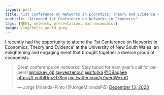 ```yaml
---
layout: post
title: "1st Conference on Networks in Economics: Theory and Evidence - University of New South Wales"
subtitle: "Attended 1st Conference on Networks in Economics"
tags: [NEWS, network, presentation, macroeconomics]
image: /img/hello_world.jpeg
---
```


I recently had the opportunity to attend the '1st Conference on Networks in Economics: Theory and Evidence' at the University of New South Wales, an enlightening and engaging event that brought together a diverse group of economists.

<blockquote class="twitter-tweet" data-media-max-width="560"><p lang="en" dir="ltr">Great conference on networks! Stay tuned for next year’s call for papers! <a href="https://twitter.com/mickey_gb?ref_src=twsrc%5Etfw">@mickey_gb</a> <a href="https://twitter.com/yveszenou1?ref_src=twsrc%5Etfw">@yveszenou1</a> <a href="https://twitter.com/alfurka?ref_src=twsrc%5Etfw">@alfurka</a> <a href="https://twitter.com/DBaqaee?ref_src=twsrc%5Etfw">@DBaqaee</a> <a href="https://t.co/blDmzR7Smj">https://t.co/blDmzR7Smj</a> <a href="https://t.co/yZwedWexuG">pic.twitter.com/yZwedWexuG</a></p>&mdash; Jorge Miranda-Pinto (@JorgeMirandaPi5) <a href="https://twitter.com/JorgeMirandaPi5/status/1734905683827638650?ref_src=twsrc%5Etfw">December 13, 2023</a></blockquote> <script async src="https://platform.twitter.com/widgets.js" charset="utf-8"></script>

